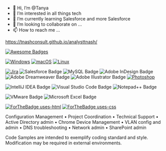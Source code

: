 - 👋 Hi, I’m @Tanya
- 👀 I’m interested in all things tech
- 🌱 I’m currently learning Salesforce and more Salesforce
- 💞️ I’m looking to collaborate on ...
- 📫 How to reach me ...

https://tnashconsult.github.io/analysttnash/


[![Awesome Badges](https://img.shields.io/badge/badges-awesome-green.svg)](https://github.com/Naereen/badges)

[![Windows](https://svgshare.com/i/ZhY.svg)](https://svgshare.com/i/ZhY.svg) 
[![macOS](https://svgshare.com/i/ZjP.svg)](https://svgshare.com/i/ZjP.svg)
[![Linux](https://svgshare.com/i/Zhy.svg)](https://svgshare.com/i/Zhy.svg)


[![Jira](https://badgen.net/badge/icon/jira?icon=jira&label)](https://https://jira.com/) 
<img src="https://img.shields.io/badge/Salesforce-00A1E0?logo=salesforce&logoColor=fff&style=plastic" alt="Salesforce Badge">
<img src="https://img.shields.io/badge/MySQL-4479A1?logo=mysql&logoColor=fff&style=plastic" alt="MySQL Badge">
<img src="https://img.shields.io/badge/Adobe%20InDesign-F36?logo=adobeindesign&logoColor=fff&style=plastic" alt="Adobe InDesign Badge">
<img src="https://img.shields.io/badge/Adobe%20Dreamweaver-FF61F6?logo=adobedreamweaver&logoColor=fff&style=plastic" alt="Adobe Dreamweaver Badge">
<img src="https://img.shields.io/badge/Adobe%20Illustrator-FF9A00?logo=adobeillustrator&logoColor=fff&style=plastic" alt="Adobe Illustrator Badge">
[![Photoshop](https://img.shields.io/badge/--31A8FF?logo=adobe%20photoshop&logoColor=000)](https://www.photoshop.com/) 

<img src="https://img.shields.io/badge/IntelliJ%20IDEA-000?logo=intellijidea&logoColor=fff&style=flat-square" alt="IntelliJ IDEA Badge"> <img src="https://img.shields.io/badge/Visual%20Studio%20Code-007ACC?logo=visualstudiocode&logoColor=fff&style=plastic" alt="Visual Studio Code Badge">
<img src="https://img.shields.io/badge/Notepad%2B%2B-90E59A?logo=notepadplusplus&logoColor=000&style=flat-square" alt="Notepad++ Badge">

<img src="https://img.shields.io/badge/VMware-607078?logo=vmware&logoColor=fff&style=flat" alt="VMware Badge">

<img src="https://img.shields.io/badge/Microsoft%20Excel-217346?logo=microsoftexcel&logoColor=fff&style=flat" alt="Microsoft Excel Badge">


[![ForTheBadge uses-html](http://ForTheBadge.com/images/badges/uses-html.svg)](http://ForTheBadge.com)
[![ForTheBadge uses-css](http://ForTheBadge.com/images/badges/uses-css.svg)](http://ForTheBadge.com)


Configuration Management
• Project Coordination
• Technical Support
• Active Directory admin
• Chrome Device Management
• VLAN config and admin
• DNS troubleshooting
• Network admin
• SharePoint admin

Code Samples are intended to exemplify coding standard and style. 
Modification may be required in external environments.
